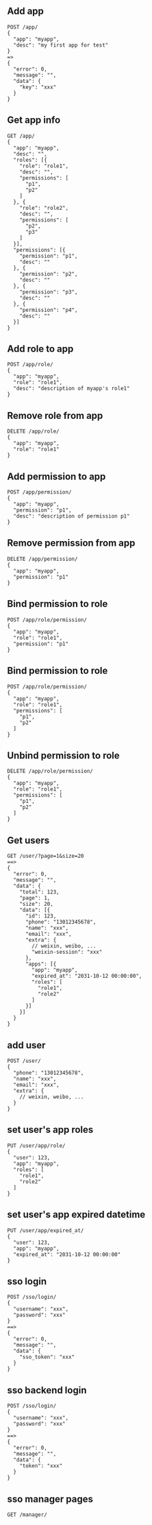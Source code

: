 ## Add app

```
POST /app/
{
  "app": "myapp",
  "desc": "my first app for test"
}
=>
{
  "error": 0,
  "message": "",
  "data": {
    "key": "xxx"
  }
}
```

## Get app info

```
GET /app/
{
  "app": "myapp",
  "desc": "",
  "roles": [{
    "role": "role1",
    "desc": "",
    "permissions": [
      "p1",
      "p2"
    ]
  }, {
    "role": "role2",
    "desc": "",
    "permissions": [
      "p2",
      "p3"
    ]
  }],
  "permissions": [{
    "permission": "p1",
    "desc": ""
  }, {
    "permission": "p2",
    "desc": ""
  }, {
    "permission": "p3",
    "desc": ""
  }, {
    "permission": "p4",
    "desc": ""
  }]
}
```

## Add role to app

```
POST /app/role/
{
  "app": "myapp",
  "role": "role1",
  "desc": "description of myapp's role1"
}
```

## Remove role from app

```
DELETE /app/role/
{
  "app": "myapp",
  "role": "role1"
}
```

## Add permission to app

```
POST /app/permission/
{
  "app": "myapp",
  "permission": "p1",
  "desc": "description of permission p1"
}
```

## Remove permission from app

```
DELETE /app/permission/
{
  "app": "myapp",
  "permission": "p1"
}
```

## Bind permission to role

```
POST /app/role/permission/
{
  "app": "myapp",
  "role": "role1",
  "permission": "p1"
}
```

## Bind permission to role

```
POST /app/role/permission/
{
  "app": "myapp",
  "role": "role1",
  "permissions": [
    "p1",
    "p2"
  ]
}
```

## Unbind permission to role

```
DELETE /app/role/permission/
{
  "app": "myapp",
  "role": "role1",
  "permissions": [
    "p1",
    "p2"
  ]
}
```

## Get users

```
GET /user/?page=1&size=20
==>
{
  "error": 0,
  "message": "",
  "data": {
    "total": 123,
    "page": 1,
    "size": 20,
    "data": [{
      "id": 123,
      "phone": "13012345678",
      "name": "xxx",
      "email": "xxx",
      "extra": {
        // weixin, weibo, ...
        "weixin-session": "xxx"
      },
      "apps": [{
        "app": "myapp",
        "expired_at": "2031-10-12 00:00:00",
        "roles": [
          "role1",
          "role2"
        ]
      }]
    }]
  }
}
```

## add user

```
POST /user/
{
  "phone": "13012345678",
  "name": "xxx",
  "email": "xxx",
  "extra": {
    // weixin, weibo, ...
  }
}
```

## set user's app roles

```
PUT /user/app/role/
{
  "user": 123,
  "app": "myapp",
  "roles": [
    "role1",
    "role2"
  ]
}
```

## set user's app expired datetime

```
PUT /user/app/expired_at/
{
  "user": 123,
  "app": "myapp",
  "expired_at": "2031-10-12 00:00:00"
}
```

## sso login

```
POST /sso/login/
{
  "username": "xxx",
  "password": "xxx"
}
==>
{
  "error": 0,
  "message": "",
  "data": {
    "sso_token": "xxx"
  }
}
```

## sso backend login
```
POST /sso/login/
{
  "username": "xxx",
  "password": "xxx"
}
==>
{
  "error": 0,
  "message": "",
  "data": {
    "token": "xxx"
  }
}
```

## sso manager pages

```
GET /manager/
```
